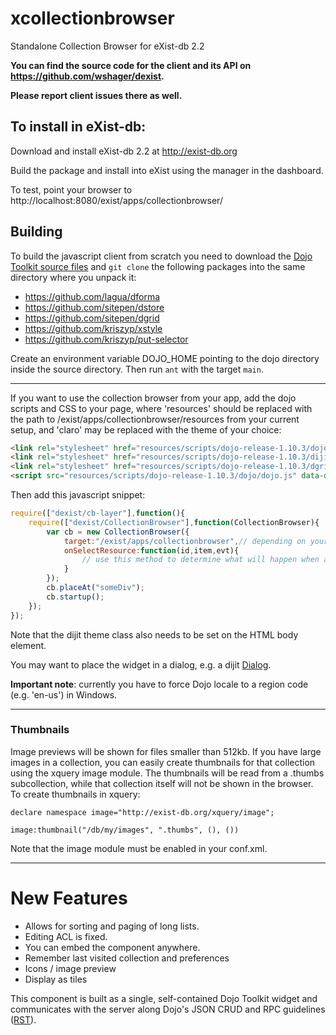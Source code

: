 xcollectionbrowser
==================

Standalone Collection Browser for eXist-db 2.2

**You can find the source code for the client and its API on https://github.com/wshager/dexist.**

**Please report client issues there as well.**


To install in eXist-db:
--------------------

Download and install eXist-db 2.2 at http://exist-db.org

Build the package and install into eXist using the manager in the dashboard.

To test, point your browser to http://localhost:8080/exist/apps/collectionbrowser/

Building
--------

To build the javascript client from scratch you need to download the [Dojo Toolkit source files](http://dojotoolkit.org/download/) and `git clone` the following packages into the same directory where you unpack it:

* https://github.com/lagua/dforma
* https://github.com/sitepen/dstore
* https://github.com/sitepen/dgrid
* https://github.com/kriszyp/xstyle
* https://github.com/kriszyp/put-selector

Create an environment variable DOJO_HOME pointing to the dojo directory inside the source directory. Then run `ant` with the target `main`.

----------


If you want to use the collection browser from your app, add the dojo scripts and CSS to your page, where 'resources' should be replaced with the path to /exist/apps/collectionbrowser/resources from your current setup, and 'claro' may be replaced with the theme of your choice:
```html
<link rel="stylesheet" href="resources/scripts/dojo-release-1.10.3/dojo/resources/dojo.css"/>
<link rel="stylesheet" href="resources/scripts/dojo-release-1.10.3/dijit/themes/claro/claro.css"/>
<link rel="stylesheet" href="resources/scripts/dojo-release-1.10.3/dgrid/css/skins/claro.css"/>
<script src="resources/scripts/dojo-release-1.10.3/dojo/dojo.js" data-dojo-config="async:true,locale:'en-us'"/>
```
Then add this javascript snippet:

```javascript
require(["dexist/cb-layer"],function(){
	require(["dexist/CollectionBrowser"],function(CollectionBrowser){
		var cb = new CollectionBrowser({
			target:"/exist/apps/collectionbrowser",// depending on your setup
			onSelectResource:function(id,item,evt){
				// use this method to determine what will happen when a document is selected (double-click)
			}
		});
		cb.placeAt("someDiv");
		cb.startup();
	});
});
```
Note that the dijit theme class also needs to be set on the HTML body element.

You may want to place the widget in a dialog, e.g. a dijit [Dialog](http://dojotoolkit.org/reference-guide/dijit/Dialog.html).

**Important note**: currently you have to force Dojo locale to a region code (e.g. 'en-us') in Windows.

--------

### Thumbnails
Image previews will be shown for files smaller than 512kb. If you have large images in a collection, you can easily create thumbnails for that collection using the xquery image module. The thumbnails will be read from a .thumbs subcollection, while that collection itself will not be shown in the browser. To create thumbnails in xquery:

```xquery
declare namespace image="http://exist-db.org/xquery/image";

image:thumbnail("/db/my/images", ".thumbs", (), ())
```
Note that the image module must be enabled in your conf.xml.

-------

New Features
==============

* Allows for sorting and paging of long lists.
* Editing ACL is fixed.
* You can embed the component anywhere.
* Remember last visited collection and preferences
* Icons / image preview
* Display as tiles

This component is built as a single, self-contained Dojo Toolkit widget and communicates with the server along Dojo's JSON CRUD and RPC guidelines ([RST](https://github.com/lagua/xrst)).
